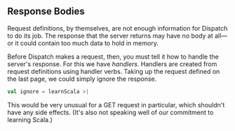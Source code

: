 Response Bodies
---------------

Request definitions, by themselves, are not enough information for
Dispatch to do its job. The response that the server returns may have
no body at all—or it could contain too much data to hold in memory.

Before Dispatch makes a request, then, you must tell it how to handle
the server's response. For this we have *handlers*. Handlers are
created from request definitions using handler verbs. Taking up the
request defined on the last page, we could simply ignore the response.

```scala
val ignore = learnScala >|
```

This would be very unusual for a GET request in particular, which
shouldn't have any side effects. (It's also not speaking well of our
commitment to learning Scala.) 
